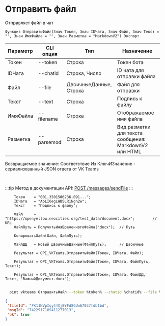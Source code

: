 ﻿---
sidebar_position: 2
---

# Отправить файл
 Отправляет файл в чат



`Функция ОтправитьФайл(Знач Токен, Знач IDЧата, Знач Файл, Знач Текст = "", Знач ИмяФайла = "", Знач Разметка = "MarkdownV2") Экспорт`

  | Параметр | CLI опция | Тип | Назначение |
  |-|-|-|-|
  | Токен | --token | Строка | Токен бота |
  | IDЧата | --chatid | Строка, Число | ID чата для отправки файла |
  | Файл | --file | ДвоичныеДанные, Строка | Файл для отправки |
  | Текст | --text | Строка | Подпись к файлу |
  | ИмяФайла | --filename | Строка | Отображаемое имя файла |
  | Разметка | --parsemod | Строка | Вид разметки для текста сообщения: MarkdownV2 или HTML |

  
  Возвращаемое значение:   Соответствие Из КлючИЗначение - сериализованный JSON ответа от VK Teams

<br/>

:::tip
Метод в документации API: [POST /messages/sendFile](https://teams.vk.com/botapi/#/messages/post_messages_sendFile)
:::
<br/>


```bsl title="Пример кода"
    Токен    = "001.3501506236.091...";
    IDЧата   = "AoLI0egLWBSLR1Ngn2w";
    Текст    = "Подпись к файлу";

    Файл     = "https://openyellow.neocities.org/test_data/document.docx";        // URL
    ФайлПуть = ПолучитьИмяВременногоФайла("docx");  // Путь

    КопироватьФайл(Файл, ФайлПуть);

    ФайлДД   = Новый ДвоичныеДанные(ФайлПуть);      // Двоичные

    Результат = OPI_VKTeams.ОтправитьФайл(Токен, IDЧата, Файл);

    Результат = OPI_VKTeams.ОтправитьФайл(Токен, IDЧата, ФайлПуть, Текст);

    Результат = OPI_VKTeams.ОтправитьФайл(Токен, IDЧата, ФайлДД, Текст, "ВажныйДокумент.docx");
```



```sh title="Пример команды CLI"
    
  oint vkteams ОтправитьФайл --token %token% --chatid %chatid% --file %file% --text %text% --filename %filename% --parsemod %parsemod%

```

```json title="Результат"
{
 "fileId": "PK11NVpIqy44XjEYFd8GUn67037fdb1bd",
 "msgId": "7422917189411277013",
 "ok": true
}
```
